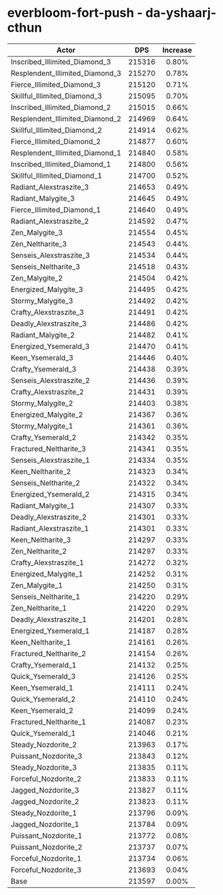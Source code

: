 # everbloom-fort-push - da-yshaarj-cthun
| Actor | DPS | Increase |
|---|:---:|:---:|
|Inscribed_Illimited_Diamond_3|215316|0.80%|
|Resplendent_Illimited_Diamond_3|215270|0.78%|
|Fierce_Illimited_Diamond_3|215120|0.71%|
|Skillful_Illimited_Diamond_3|215095|0.70%|
|Inscribed_Illimited_Diamond_2|215015|0.66%|
|Resplendent_Illimited_Diamond_2|214969|0.64%|
|Skillful_Illimited_Diamond_2|214914|0.62%|
|Fierce_Illimited_Diamond_2|214877|0.60%|
|Resplendent_Illimited_Diamond_1|214840|0.58%|
|Inscribed_Illimited_Diamond_1|214800|0.56%|
|Skillful_Illimited_Diamond_1|214700|0.52%|
|Radiant_Alexstraszite_3|214653|0.49%|
|Radiant_Malygite_3|214645|0.49%|
|Fierce_Illimited_Diamond_1|214640|0.49%|
|Radiant_Alexstraszite_2|214592|0.47%|
|Zen_Malygite_3|214554|0.45%|
|Zen_Neltharite_3|214543|0.44%|
|Senseis_Alexstraszite_3|214534|0.44%|
|Senseis_Neltharite_3|214518|0.43%|
|Zen_Malygite_2|214504|0.42%|
|Energized_Malygite_3|214495|0.42%|
|Stormy_Malygite_3|214492|0.42%|
|Crafty_Alexstraszite_3|214491|0.42%|
|Deadly_Alexstraszite_3|214486|0.42%|
|Radiant_Malygite_2|214482|0.41%|
|Energized_Ysemerald_3|214470|0.41%|
|Keen_Ysemerald_3|214446|0.40%|
|Crafty_Ysemerald_3|214438|0.39%|
|Senseis_Alexstraszite_2|214436|0.39%|
|Crafty_Alexstraszite_2|214431|0.39%|
|Stormy_Malygite_2|214403|0.38%|
|Energized_Malygite_2|214367|0.36%|
|Stormy_Malygite_1|214361|0.36%|
|Crafty_Ysemerald_2|214342|0.35%|
|Fractured_Neltharite_3|214341|0.35%|
|Senseis_Alexstraszite_1|214334|0.35%|
|Keen_Neltharite_2|214323|0.34%|
|Senseis_Neltharite_2|214322|0.34%|
|Energized_Ysemerald_2|214315|0.34%|
|Radiant_Malygite_1|214307|0.33%|
|Deadly_Alexstraszite_2|214301|0.33%|
|Radiant_Alexstraszite_1|214301|0.33%|
|Keen_Neltharite_3|214297|0.33%|
|Zen_Neltharite_2|214297|0.33%|
|Crafty_Alexstraszite_1|214272|0.32%|
|Energized_Malygite_1|214252|0.31%|
|Zen_Malygite_1|214250|0.31%|
|Senseis_Neltharite_1|214220|0.29%|
|Zen_Neltharite_1|214220|0.29%|
|Deadly_Alexstraszite_1|214201|0.28%|
|Energized_Ysemerald_1|214187|0.28%|
|Keen_Neltharite_1|214161|0.26%|
|Fractured_Neltharite_2|214154|0.26%|
|Crafty_Ysemerald_1|214132|0.25%|
|Quick_Ysemerald_3|214126|0.25%|
|Keen_Ysemerald_1|214111|0.24%|
|Quick_Ysemerald_2|214110|0.24%|
|Keen_Ysemerald_2|214099|0.24%|
|Fractured_Neltharite_1|214087|0.23%|
|Quick_Ysemerald_1|214046|0.21%|
|Steady_Nozdorite_2|213963|0.17%|
|Puissant_Nozdorite_3|213843|0.12%|
|Steady_Nozdorite_3|213835|0.11%|
|Forceful_Nozdorite_2|213833|0.11%|
|Jagged_Nozdorite_3|213827|0.11%|
|Jagged_Nozdorite_2|213823|0.11%|
|Steady_Nozdorite_1|213796|0.09%|
|Jagged_Nozdorite_1|213784|0.09%|
|Puissant_Nozdorite_1|213772|0.08%|
|Puissant_Nozdorite_2|213737|0.07%|
|Forceful_Nozdorite_1|213734|0.06%|
|Forceful_Nozdorite_3|213693|0.04%|
|Base|213597|0.00%|
